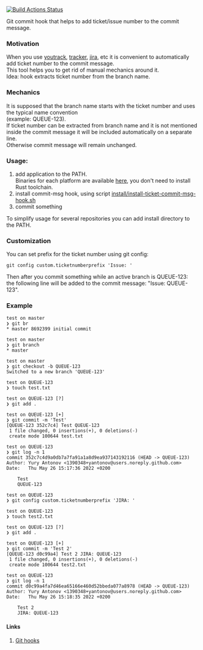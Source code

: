 [![Build Actions Status](https://github.com/yantonov/ticket-commit-msg/workflows/ci/badge.svg)](https://github.com/yantonov/ticket-commit-msg/actions)

Git commit hook that helps to add ticket/issue number to the commit message.

### Motivation
When you use [youtrack](https://www.jetbrains.com/youtrack/), [tracker](https://yandex.com/tracker/), [jira](https://www.atlassian.com/software/jira), etc it is convenient to automatically add ticket number to the commit message.  
This tool helps you to get rid of manual mechanics around it.  
Idea: hook extracts ticket number from the branch name.

### Mechanics
It is supposed that the branch name starts with the ticket number and uses the typical name convention  
(example: QUEUE-123).  
If ticket number can be extracted from branch name and it is not mentioned inside the commit message it will be included automatically on a separate line.  
Otherwise commit message will remain unchanged.  

### Usage:
1. add application to the PATH.  
Binaries for each platform are available [here](https://github.com/yantonov/ticket-commit-msg/releases), you don't need to install Rust toolchain.  
2. install commit-msg hook, using script [install/install-ticket-commit-msg-hook.sh](https://github.com/yantonov/ticket-commit-msg/blob/master/install/install-ticket-commit-msg-hook.sh)
3. commit something

To simplify usage for several repositories you can add install directory to the PATH.

### Customization
You can set prefix for the ticket number using git config:
```
git config custom.ticketnumberprefix 'Issue: '
```
Then after you commit something while an active branch is QUEUE-123:  
the following line will be added to the commit message: "Issue: QUEUE-123".

### Example
```
test on master
❯ git br
* master 8692399 initial commit

test on master
❯ git branch
* master

test on master
❯ git checkout -b QUEUE-123
Switched to a new branch 'QUEUE-123'

test on QUEUE-123
❯ touch test.txt

test on QUEUE-123 [?]
❯ git add .

test on QUEUE-123 [+]
❯ git commit -m 'Test'
[QUEUE-123 352c7c4] Test QUEUE-123
 1 file changed, 0 insertions(+), 0 deletions(-)
 create mode 100644 test.txt

test on QUEUE-123
❯ git log -n 1
commit 352c7c4d9a0db7a7fa91a1a8d9ea937143192116 (HEAD -> QUEUE-123)
Author: Yury Antonov <1390348+yantonov@users.noreply.github.com>
Date:   Thu May 26 15:17:36 2022 +0200

    Test
    QUEUE-123

test on QUEUE-123
❯ git config custom.ticketnumberprefix 'JIRA: '

test on QUEUE-123
❯ touch test2.txt

test on QUEUE-123 [?]
❯ git add .

test on QUEUE-123 [+]
❯ git commit -m 'Test 2'
[QUEUE-123 d0c99a4] Test 2 JIRA: QUEUE-123
 1 file changed, 0 insertions(+), 0 deletions(-)
 create mode 100644 test2.txt

test on QUEUE-123
❯ git log -n 1
commit d0c99a4fa7d46ea65166e460d52bbeda077a8978 (HEAD -> QUEUE-123)
Author: Yury Antonov <1390348+yantonov@users.noreply.github.com>
Date:   Thu May 26 15:18:35 2022 +0200

    Test 2
    JIRA: QUEUE-123
```

#### Links
1. [Git hooks](https://git-scm.com/book/en/v2/Customizing-Git-Git-Hooks)
